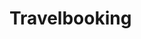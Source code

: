 # Travelbooking<!DOCTYPE html>
<html lang="en">
<head>
    <meta charset="UTF-8">
    <meta name="viewport" content="width=device-width, initial-scale=1.0">
    <title>TravelEase - Simple, Transparent Booking</title>
    <script src="https://cdn.tailwindcss.com"></script>
    <style>
        @import url('https://fonts.googleapis.com/css2?family=Inter:wght@300;400;500;600;700&display=swap');
        body { font-family: 'Inter', sans-serif; }
        
        .step-indicator {
            transition: all 0.3s ease;
        }
        
        .step-active {
            background: linear-gradient(135deg, #3b82f6, #1d4ed8);
            color: white;
        }
        
        .step-completed {
            background: linear-gradient(135deg, #10b981, #059669);
            color: white;
        }
        
        .booking-card {
            transition: all 0.3s ease;
            border: 2px solid transparent;
        }
        
        .booking-card:hover {
            border-color: #3b82f6;
            transform: translateY(-2px);
            box-shadow: 0 10px 25px rgba(59, 130, 246, 0.1);
        }
        
        .price-breakdown {
            background: linear-gradient(135deg, #f8fafc, #e2e8f0);
        }
        
        .progress-bar {
            background: linear-gradient(90deg, #3b82f6, #1d4ed8);
            transition: width 0.5s ease;
        }
        
        .fade-in {
            animation: fadeIn 0.5s ease-in;
        }
        
        @keyframes fadeIn {
            from { opacity: 0; transform: translateY(20px); }
            to { opacity: 1; transform: translateY(0); }
        }
    </style>
</head>
<body class="bg-gray-50 min-h-screen">
    <!-- Header -->
    <header class="bg-white shadow-sm border-b">
        <div class="max-w-7xl mx-auto px-4 sm:px-6 lg:px-8">
            <div class="flex justify-between items-center h-16">
                <div class="flex items-center space-x-2">
                    <div class="w-8 h-8 bg-gradient-to-r from-blue-600 to-blue-800 rounded-lg flex items-center justify-center">
                        <span class="text-white font-bold text-sm">T</span>
                    </div>
                    <span class="text-xl font-bold text-gray-900">TravelEase</span>
                </div>
                <div class="flex items-center space-x-4">
                    <span class="text-sm text-gray-600">Need help? Call (555) 123-4567</span>
                    <button class="bg-blue-600 text-white px-4 py-2 rounded-lg hover:bg-blue-700 transition-colors">
                        Sign In
                    </button>
                </div>
            </div>
        </div>
    </header>

    <!-- Progress Indicator -->
    <div class="bg-white border-b">
        <div class="max-w-4xl mx-auto px-4 py-4">
            <div class="flex items-center justify-between mb-2">
                <div class="flex items-center space-x-8">
                    <div class="flex items-center space-x-2">
                        <div class="step-indicator step-active w-8 h-8 rounded-full flex items-center justify-center text-sm font-medium">1</div>
                        <span class="text-sm font-medium text-blue-600">Search</span>
                    </div>
                    <div class="flex items-center space-x-2">
                        <div class="step-indicator w-8 h-8 rounded-full bg-gray-200 flex items-center justify-center text-sm font-medium text-gray-500">2</div>
                        <span class="text-sm text-gray-500">Select</span>
                    </div>
                    <div class="flex items-center space-x-2">
                        <div class="step-indicator w-8 h-8 rounded-full bg-gray-200 flex items-center justify-center text-sm font-medium text-gray-500">3</div>
                        <span class="text-sm text-gray-500">Details</span>
                    </div>
                    <div class="flex items-center space-x-2">
                        <div class="step-indicator w-8 h-8 rounded-full bg-gray-200 flex items-center justify-center text-sm font-medium text-gray-500">4</div>
                        <span class="text-sm text-gray-500">Payment</span>
                    </div>
                </div>
            </div>
            <div class="w-full bg-gray-200 rounded-full h-2">
                <div class="progress-bar h-2 rounded-full" style="width: 25%"></div>
            </div>
        </div>
    </div>

    <!-- Main Content -->
    <main class="max-w-7xl mx-auto px-4 sm:px-6 lg:px-8 py-8">
        <!-- Search Section -->
        <div id="searchSection" class="fade-in">
            <div class="text-center mb-8">
                <h1 class="text-3xl font-bold text-gray-900 mb-2">Find Your Perfect Trip</h1>
                <p class="text-gray-600">Transparent pricing, no hidden fees, simple booking</p>
            </div>

            <!-- Search Form -->
            <div class="bg-white rounded-xl shadow-lg p-6 mb-8">
                <div class="grid grid-cols-1 md:grid-cols-4 gap-4 mb-4">
                    <div>
                        <label class="block text-sm font-medium text-gray-700 mb-2">From</label>
                        <input type="text" placeholder="New York (NYC)" class="w-full px-4 py-3 border border-gray-300 rounded-lg focus:ring-2 focus:ring-blue-500 focus:border-transparent">
                    </div>
                    <div>
                        <label class="block text-sm font-medium text-gray-700 mb-2">To</label>
                        <input type="text" placeholder="Los Angeles (LAX)" class="w-full px-4 py-3 border border-gray-300 rounded-lg focus:ring-2 focus:ring-blue-500 focus:border-transparent">
                    </div>
                    <div>
                        <label class="block text-sm font-medium text-gray-700 mb-2">Departure</label>
                        <input type="date" value="2024-02-15" class="w-full px-4 py-3 border border-gray-300 rounded-lg focus:ring-2 focus:ring-blue-500 focus:border-transparent">
                    </div>
                    <div>
                        <label class="block text-sm font-medium text-gray-700 mb-2">Passengers</label>
                        <select class="w-full px-4 py-3 border border-gray-300 rounded-lg focus:ring-2 focus:ring-blue-500 focus:border-transparent">
                            <option>1 Adult</option>
                            <option>2 Adults</option>
                            <option>3 Adults</option>
                        </select>
                    </div>
                </div>
                <button onclick="searchFlights()" class="w-full bg-gradient-to-r from-blue-600 to-blue-700 text-white py-3 px-6 rounded-lg font-medium hover:from-blue-700 hover:to-blue-800 transition-all">
                    Search Flights
                </button>
            </div>

            <!-- Trust Indicators -->
            <div class="grid grid-cols-1 md:grid-cols-3 gap-6 mb-8">
                <div class="text-center">
                    <div class="w-12 h-12 bg-green-100 rounded-full flex items-center justify-center mx-auto mb-3">
                        <span class="text-green-600 text-xl">✓</span>
                    </div>
                    <h3 class="font-semibold text-gray-900 mb-1">No Hidden Fees</h3>
                    <p class="text-sm text-gray-600">All taxes and fees included in displayed prices</p>
                </div>
                <div class="text-center">
                    <div class="w-12 h-12 bg-blue-100 rounded-full flex items-center justify-center mx-auto mb-3">
                        <span class="text-blue-600 text-xl">🔒</span>
                    </div>
                    <h3 class="font-semibold text-gray-900 mb-1">Secure Booking</h3>
                    <p class="text-sm text-gray-600">256-bit SSL encryption protects your data</p>
                </div>
                <div class="text-center">
                    <div class="w-12 h-12 bg-purple-100 rounded-full flex items-center justify-center mx-auto mb-3">
                        <span class="text-purple-600 text-xl">⚡</span>
                    </div>
                    <h3 class="font-semibold text-gray-900 mb-1">Instant Confirmation</h3>
                    <p class="text-sm text-gray-600">Get your tickets immediately after booking</p>
                </div>
            </div>
        </div>

        <!-- Flight Results Section (Hidden initially) -->
        <div id="resultsSection" class="hidden">
            <div class="flex justify-between items-center mb-6">
                <h2 class="text-2xl font-bold text-gray-900">Available Flights</h2>
                <div class="flex items-center space-x-4">
                    <span class="text-sm text-gray-600">Sort by:</span>
                    <select class="border border-gray-300 rounded-lg px-3 py-2 text-sm">
                        <option>Best Value</option>
                        <option>Lowest Price</option>
                        <option>Shortest Duration</option>
                    </select>
                </div>
            </div>

            <!-- Flight Options -->
            <div class="space-y-4 mb-8">
                <!-- Flight 1 -->
                <div class="booking-card bg-white rounded-xl shadow-md p-6">
                    <div class="flex items-center justify-between">
                        <div class="flex items-center space-x-6">
                            <div class="text-center">
                                <div class="text-lg font-bold text-gray-900">8:00 AM</div>
                                <div class="text-sm text-gray-500">NYC</div>
                            </div>
                            <div class="flex-1 relative">
                                <div class="border-t-2 border-gray-300"></div>
                                <div class="absolute top-0 left-1/2 transform -translate-x-1/2 -translate-y-1/2 bg-white px-2">
                                    <span class="text-xs text-gray-500">5h 30m</span>
                                </div>
                            </div>
                            <div class="text-center">
                                <div class="text-lg font-bold text-gray-900">11:30 AM</div>
                                <div class="text-sm text-gray-500">LAX</div>
                            </div>
                        </div>
                        <div class="text-right">
                            <div class="text-2xl font-bold text-gray-900">$299</div>
                            <div class="text-sm text-green-600 font-medium">✓ All fees included</div>
                            <button onclick="selectFlight(1)" class="mt-2 bg-blue-600 text-white px-6 py-2 rounded-lg hover:bg-blue-700 transition-colors">
                                Select
                            </button>
                        </div>
                    </div>
                    <div class="mt-4 pt-4 border-t border-gray-100">
                        <div class="flex items-center justify-between text-sm text-gray-600">
                            <span>American Airlines • Economy</span>
                            <span>Non-stop</span>
                            <button onclick="toggleBreakdown(1)" class="text-blue-600 hover:text-blue-700">View price breakdown</button>
                        </div>
                        <div id="breakdown1" class="hidden mt-3 price-breakdown rounded-lg p-4">
                            <div class="space-y-2 text-sm">
                                <div class="flex justify-between">
                                    <span>Base fare</span>
                                    <span>$249</span>
                                </div>
                                <div class="flex justify-between">
                                    <span>Taxes & fees</span>
                                    <span>$50</span>
                                </div>
                                <div class="border-t pt-2 font-semibold flex justify-between">
                                    <span>Total</span>
                                    <span>$299</span>
                                </div>
                            </div>
                        </div>
                    </div>
                </div>

                <!-- Flight 2 -->
                <div class="booking-card bg-white rounded-xl shadow-md p-6">
                    <div class="flex items-center justify-between">
                        <div class="flex items-center space-x-6">
                            <div class="text-center">
                                <div class="text-lg font-bold text-gray-900">2:15 PM</div>
                                <div class="text-sm text-gray-500">NYC</div>
                            </div>
                            <div class="flex-1 relative">
                                <div class="border-t-2 border-gray-300"></div>
                                <div class="absolute top-0 left-1/2 transform -translate-x-1/2 -translate-y-1/2 bg-white px-2">
                                    <span class="text-xs text-gray-500">6h 45m</span>
                                </div>
                            </div>
                            <div class="text-center">
                                <div class="text-lg font-bold text-gray-900">6:00 PM</div>
                                <div class="text-sm text-gray-500">LAX</div>
                            </div>
                        </div>
                        <div class="text-right">
                            <div class="text-2xl font-bold text-gray-900">$259</div>
                            <div class="text-sm text-green-600 font-medium">✓ All fees included</div>
                            <button onclick="selectFlight(2)" class="mt-2 bg-blue-600 text-white px-6 py-2 rounded-lg hover:bg-blue-700 transition-colors">
                                Select
                            </button>
                        </div>
                    </div>
                    <div class="mt-4 pt-4 border-t border-gray-100">
                        <div class="flex items-center justify-between text-sm text-gray-600">
                            <span>Delta Airlines • Economy</span>
                            <span>1 stop (1h 20m)</span>
                            <button onclick="toggleBreakdown(2)" class="text-blue-600 hover:text-blue-700">View price breakdown</button>
                        </div>
                        <div id="breakdown2" class="hidden mt-3 price-breakdown rounded-lg p-4">
                            <div class="space-y-2 text-sm">
                                <div class="flex justify-between">
                                    <span>Base fare</span>
                                    <span>$209</span>
                                </div>
                                <div class="flex justify-between">
                                    <span>Taxes & fees</span>
                                    <span>$50</span>
                                </div>
                                <div class="border-t pt-2 font-semibold flex justify-between">
                                    <span>Total</span>
                                    <span>$259</span>
                                </div>
                            </div>
                        </div>
                    </div>
                </div>
            </div>
        </div>

        <!-- Booking Details Section (Hidden initially) -->
        <div id="detailsSection" class="hidden">
            <h2 class="text-2xl font-bold text-gray-900 mb-6">Passenger Details</h2>
            
            <div class="grid grid-cols-1 lg:grid-cols-3 gap-8">
                <div class="lg:col-span-2">
                    <div class="bg-white rounded-xl shadow-md p-6 mb-6">
                        <h3 class="text-lg font-semibold text-gray-900 mb-4">Passenger Information</h3>
                        <div class="grid grid-cols-1 md:grid-cols-2 gap-4">
                            <div>
                                <label class="block text-sm font-medium text-gray-700 mb-2">First Name *</label>
                                <input type="text" placeholder="John" class="w-full px-4 py-3 border border-gray-300 rounded-lg focus:ring-2 focus:ring-blue-500 focus:border-transparent">
                            </div>
                            <div>
                                <label class="block text-sm font-medium text-gray-700 mb-2">Last Name *</label>
                                <input type="text" placeholder="Doe" class="w-full px-4 py-3 border border-gray-300 rounded-lg focus:ring-2 focus:ring-blue-500 focus:border-transparent">
                            </div>
                            <div>
                                <label class="block text-sm font-medium text-gray-700 mb-2">Email *</label>
                                <input type="email" placeholder="john@example.com" class="w-full px-4 py-3 border border-gray-300 rounded-lg focus:ring-2 focus:ring-blue-500 focus:border-transparent">
                            </div>
                            <div>
                                <label class="block text-sm font-medium text-gray-700 mb-2">Phone *</label>
                                <input type="tel" placeholder="+1 (555) 123-4567" class="w-full px-4 py-3 border border-gray-300 rounded-lg focus:ring-2 focus:ring-blue-500 focus:border-transparent">
                            </div>
                        </div>
                    </div>

                    <div class="bg-white rounded-xl shadow-md p-6">
                        <h3 class="text-lg font-semibold text-gray-900 mb-4">Add-ons (Optional)</h3>
                        <div class="space-y-4">
                            <label class="flex items-center space-x-3 cursor-pointer">
                                <input type="checkbox" class="w-5 h-5 text-blue-600 rounded">
                                <div class="flex-1">
                                    <div class="font-medium text-gray-900">Seat Selection</div>
                                    <div class="text-sm text-gray-600">Choose your preferred seat</div>
                                </div>
                                <div class="text-gray-900 font-medium">+$25</div>
                            </label>
                            <label class="flex items-center space-x-3 cursor-pointer">
                                <input type="checkbox" class="w-5 h-5 text-blue-600 rounded">
                                <div class="flex-1">
                                    <div class="font-medium text-gray-900">Extra Baggage</div>
                                    <div class="text-sm text-gray-600">Additional 23kg checked bag</div>
                                </div>
                                <div class="text-gray-900 font-medium">+$35</div>
                            </label>
                            <label class="flex items-center space-x-3 cursor-pointer">
                                <input type="checkbox" class="w-5 h-5 text-blue-600 rounded">
                                <div class="flex-1">
                                    <div class="font-medium text-gray-900">Travel Insurance</div>
                                    <div class="text-sm text-gray-600">Trip cancellation & medical coverage</div>
                                </div>
                                <div class="text-gray-900 font-medium">+$45</div>
                            </label>
                        </div>
                    </div>
                </div>

                <!-- Booking Summary -->
                <div class="lg:col-span-1">
                    <div class="bg-white rounded-xl shadow-md p-6 sticky top-4">
                        <h3 class="text-lg font-semibold text-gray-900 mb-4">Booking Summary</h3>
     
